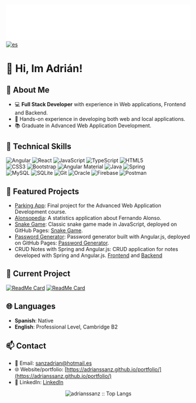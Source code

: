 [![Banner](https://github.com/adrianssanz/adrianssanz/blob/main/bannerGithub.png)](https://adrianssanz.github.io/portfolio/)
[![es](https://img.shields.io/badge/lang-es-yellow.svg)](https://github.com/adrianssanz)

# 👋 Hi, Im Adrián!

## 🚀 About Me 
- 💻 **Full Stack Developer** with experience in Web applications, Frontend and Backend.
- 🌱 Hands-on experience in developing both web and local applications.
- 📚 Graduate in Advanced Web Application Development.

## 🧰 Technical Skills

![Angular](https://img.shields.io/badge/Angular-DD0031?style=for-the-badge&logo=angular&logoColor=white) ![React](https://img.shields.io/badge/React-61DAFB?style=for-the-badge&logo=react&logoColor=black) ![JavaScript](https://img.shields.io/badge/JavaScript-F7DF1E?style=for-the-badge&logo=javascript&logoColor=black) ![TypeScript](https://img.shields.io/badge/TypeScript-3178C6?style=for-the-badge&logo=typescript&logoColor=white) ![HTML5](https://img.shields.io/badge/HTML5-E34F26?style=for-the-badge&logo=html5&logoColor=white)  
![CSS3](https://img.shields.io/badge/CSS3-1572B6?style=for-the-badge&logo=css3&logoColor=white) ![Bootstrap](https://img.shields.io/badge/Bootstrap-563D7C?style=for-the-badge&logo=bootstrap&logoColor=white) ![Angular Material](https://img.shields.io/badge/Angular%20Material-757575?style=for-the-badge&logo=angular&logoColor=white) ![Java](https://img.shields.io/badge/Java-007396?style=for-the-badge&logo=openjdk&logoColor=white) ![Spring](https://img.shields.io/badge/Spring-6DB33F?style=for-the-badge&logo=spring&logoColor=white)<br>![MySQL](https://img.shields.io/badge/MySQL-4479A1?style=for-the-badge&logo=mysql&logoColor=white)
![SQLite](https://img.shields.io/badge/SQLite-003B57?style=for-the-badge&logo=sqlite&logoColor=white)
![Git](https://img.shields.io/badge/Git-F05032?style=for-the-badge&logo=git&logoColor=white) ![Oracle](https://img.shields.io/badge/Oracle-F80000?style=for-the-badge&logo=oracle&logoColor=white) ![Firebase](https://img.shields.io/badge/Firebase-FFCB2F?style=for-the-badge&logo=firebase&logoColor=black) ![Postman](https://img.shields.io/badge/Postman-FF6C37?style=for-the-badge&logo=postman&logoColor=white)

## 🌟 Featured Projects
- [Parking App](https://github.com/adrianssanz/TrabajoFinal_ParkingApp): Final project for the Advanced Web Application Development course.
- [Alonsopedia](https://github.com/adrianssanz/Alonsopedia): A statistics application about Fernando Alonso.
- [Snake Game](https://github.com/adrianssanz/serpiente): Classic snake game made in JavaScript, deployed on GitHub Pages: [Snake Game](https://adrianssanz.github.io/serpiente/).
- [Password Generator](https://github.com/adrianssanz/passwd-generator): Password generator built with Angular.js, deployed on GitHub Pages: [Password Generator](https://adrianssanz.github.io/passwd-generator/).
- CRUD Notes with Spring and Angular.js: CRUD application for notes developed with Spring and Angular.js. [Frontend](https://github.com/adrianssanz/notasFrontend) and [Backend](https://github.com/adrianssanz/notasBackend)

## 👀 Current Project
[![ReadMe Card](https://github-readme-stats.vercel.app/api/pin/?username=adrianssanz&repo=notasBackend&theme=dark)](https://github.com/adrianssanz/notasBackend)
[![ReadMe Card](https://github-readme-stats.vercel.app/api/pin/?username=adrianssanz&repo=notasFrontend&theme=dark)](https://github.com/adrianssanz/notasFrontend)

## 🌐 Languages  
- **Spanish**: Native  
- **English**: Professional Level, Cambridge B2  


## 📫 Contact
- 📧 Email: [sanzadrian@hotmail.es](mailto:sanzadrian@hotmail.es)
- 🌐 Website/portfolio: [https://adrianssanz.github.io/portfolio/](https://adrianssanz.github.io/portfolio/)
- 💼 LinkedIn: [LinkedIn](https://www.linkedin.com/in/sanzadrian/)

<p align="center"><img src="https://github-readme-stats.vercel.app/api/top-langs/?username=adrianssanz&langs_count=10&theme=tokyonight&layout=compact" alt="adrianssanz :: Top Langs" /></p>
